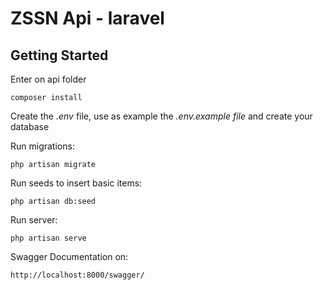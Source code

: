 # ZSSN Api - laravel

## Getting Started
Enter on api folder

    composer install
    
Create the *.env* file, use as example the *.env.example file* and create your database

Run migrations:
 
    php artisan migrate

Run seeds to insert basic items:
 
    php artisan db:seed

Run server:
 
    php artisan serve
    
Swagger Documentation on:

    http://localhost:8000/swagger/


